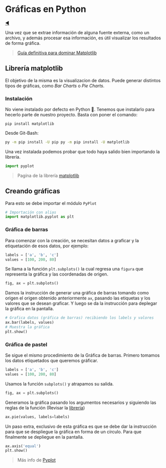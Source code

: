 # Gráficas en Python

[◀️](./../README.md)

Una vez que se extrae información de alguna fuente externa, como un archivo, y además procesar esa información, es útil visualizar los resultados de forma gráfica.

> [Guía definitiva para dominar Matplotlib][1]

## Librería matplotlib

El objetivo de la misma es la visualizacion de datos. Puede generar distintos tipos de gráficas, como *Bar Charts* o *Pie Charts*.

### Instalación

No viene instalado por defecto en Python 🐍. Tenemos que instalarlo para hecerlo parte de nuestro proyecto. Basta con poner el comando:

```shell
pip install matplotlib
```

Desde Git-Bash:

```bash
py -m pip install -U pip py -m pip install -U matplotlib
```

Una vez instalada podemos probar que todo haya salido bien importando la librería.

```python
import pyplot
```

> Pagína de la librería [matplotlib][2]

## Creando gráficas

Para esto se debe importar el módulo `PyPlot`

```python
# Importación con alias
import matplotlib.pyplot as plt
```

### Gráfica de barras

Para comenzar con la creación, se necesitan datos a graficar y la etiquetación de esos datos, por ejemplo:

```python
labels = ['a', 'b', 'c']
values = [100, 200, 80]
```

Se llama a la función `plt.subplots()` la cual regresa una `figura` que representa la gráfica y las coordenadas de origen.

```python
fig, ax = plt.subplots()
```

Damos la instrucción de generar una gráfica de barras tomando como origen el origen obtenido anteriormente `ax`, pasando las etiquetas y los valores que se desean graficar. Y luego se da la instrucción para deplegar la gráfica en la pantalla.

```python
# Grafica datos (gráfica de barras) recibiendo los labels y valores
ax.bar(labels, values)
# Muestra la gráfica
plt.show()
```

### Gráfica de pastel

Se sigue el mismo procedimiento de la Gráfica de barras. Primero tomamos los datos etiquetados que queremos gráficar.

```python
labels = ['a', 'b', 'c']
values = [100, 200, 80]
```

Usamos la función `subplots()` y atrapamos su salida.

```python
fig, ax = plt.subplots()
```

Generamos la gráfica pasando los argumentos necesarios y siguiendo las reglas de la función (Revisar la [libreria][2])

```python
ax.pie(values, labels=labels)
```

Un paso extra, exclusivo de esta gráfica es que se debe dar la instrucción para que se despliegue la gráfica en forma de un círculo. Para que finalmente se depliegue en la pantalla.

```python
ax.axis('equal')
plt.show()
```

> Más info de [Pyplot][3]

<!-- Referencias -->

[1]: <https://platzi.com/blog/matplotlib/> "Platzi Matplotlib"
[2]: <https://matplotlib.org/> "Matplotlib"
[3]: <https://www.w3schools.com/python/matplotlib_pyplot.asp> "Pyplot"
